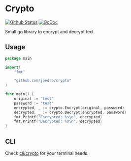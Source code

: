 # Crypto
[![Github Status](https://github.com/jpedro/crypto/workflows/main/badge.svg)](https://github.com/jpedro/crypto/actions)
[![GoDoc](https://godoc.org/github.com/jpedro/crypto?status.svg)](https://godoc.org/github.com/jpedro/crypto)

Small go library to encrypt and decrypt text.


## Usage

```go
package main

import(
    "fmt"

    "github.com/jpedro/crypto"
)

func main() {
    original := "test"
    password := "test"
    encrypted, _ := crypto.Encrypt(original, password)
    decrypted, _ := crypto.Decrypt(encrypted, password)
    fmt.Printf("Encrypted: %s\n", encrypted)
    fmt.Printf("Decrypted: %s\n", decrypted)
}
```

## CLI

Check [cli/crypto](cli/crypto) for your terminal needs.
